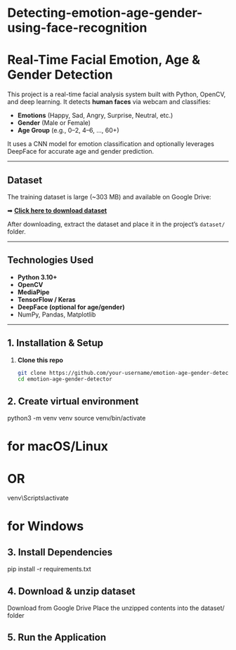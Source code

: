 # Detecting-emotion-age-gender-using-face-recognition
# Real-Time Facial Emotion, Age & Gender Detection

This project is a real-time facial analysis system built with Python, OpenCV, and deep learning. It detects **human faces** via webcam and classifies:

- **Emotions** (Happy, Sad, Angry, Surprise, Neutral, etc.)
- **Gender** (Male or Female)
- **Age Group** (e.g., 0–2, 4–6, ..., 60+)

It uses a CNN model for emotion classification and optionally leverages DeepFace for accurate age and gender prediction.

---

## Dataset

The training dataset is large (~303 MB) and available on Google Drive:

➡ **[Click here to download dataset](https://drive.google.com/uc?id=1kvWFL433YLkpuMqx4iS06zlySMQN8hVW&export=download)**

After downloading, extract the dataset and place it in the project’s `dataset/` folder.

---

## Technologies Used

- **Python 3.10+**
- **OpenCV**
- **MediaPipe**
- **TensorFlow / Keras**
- **DeepFace (optional for age/gender)**
- NumPy, Pandas, Matplotlib

---

## 1. Installation & Setup

1. **Clone this repo**
   ```bash
   git clone https://github.com/your-username/emotion-age-gender-detector.git
   cd emotion-age-gender-detector

## 2. Create virtual environment
   python3 -m venv venv
   source venv/bin/activate  
   # for macOS/Linux
   # OR
   venv\Scripts\activate     
   # for Windows

## 3. Install Dependencies
   pip install -r requirements.txt

## 4. Download & unzip dataset
   Download from Google Drive
   Place the unzipped contents into the dataset/ folder

## 5. Run the Application


